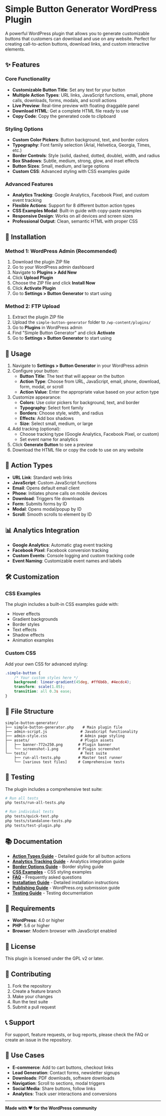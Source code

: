 # Simple Button Generator WordPress Plugin

A powerful WordPress plugin that allows you to generate customizable buttons that customers can download and use on any website. Perfect for creating call-to-action buttons, download links, and custom interactive elements.

## ✨ Features

### **Core Functionality**
- **Customizable Button Title**: Set any text for your button
- **Multiple Action Types**: URL links, JavaScript functions, email, phone calls, downloads, forms, modals, and scroll actions
- **Live Preview**: Real-time preview with floating draggable panel
- **Download HTML**: Get a complete HTML file ready to use
- **Copy Code**: Copy the generated code to clipboard

### **Styling Options**
- **Custom Color Pickers**: Button background, text, and border colors
- **Typography**: Font family selection (Arial, Helvetica, Georgia, Times, etc.)
- **Border Controls**: Style (solid, dashed, dotted, double), width, and radius
- **Box Shadows**: Subtle, medium, strong, glow, and inset effects
- **Button Sizes**: Small, medium, and large options
- **Custom CSS**: Advanced styling with CSS examples guide

### **Advanced Features**
- **Analytics Tracking**: Google Analytics, Facebook Pixel, and custom event tracking
- **Flexible Actions**: Support for 8 different button action types
- **CSS Examples Modal**: Built-in guide with copy-paste examples
- **Responsive Design**: Works on all devices and screen sizes
- **Professional Output**: Clean, semantic HTML with proper CSS

## 🚀 Installation

### Method 1: WordPress Admin (Recommended)
1. Download the plugin ZIP file
2. Go to your WordPress admin dashboard
3. Navigate to **Plugins > Add New**
4. Click **Upload Plugin**
5. Choose the ZIP file and click **Install Now**
6. Click **Activate Plugin**
7. Go to **Settings > Button Generator** to start using

### Method 2: FTP Upload
1. Extract the plugin ZIP file
2. Upload the `simple-button-generator` folder to `/wp-content/plugins/`
3. Go to **Plugins** in WordPress admin
4. Find "Simple Button Generator" and click **Activate**
5. Go to **Settings > Button Generator** to start using

## 📖 Usage

1. Navigate to **Settings > Button Generator** in your WordPress admin
2. Configure your button:
   - **Button Title**: The text that will appear on the button
   - **Action Type**: Choose from URL, JavaScript, email, phone, download, form, modal, or scroll
   - **Action Value**: Enter the appropriate value based on your action type
3. Customize appearance:
   - **Colors**: Use color pickers for background, text, and border
   - **Typography**: Select font family
   - **Borders**: Choose style, width, and radius
   - **Effects**: Add box shadows
   - **Size**: Select small, medium, or large
4. Add tracking (optional):
   - Choose tracking type (Google Analytics, Facebook Pixel, or custom)
   - Set event name for analytics
5. Click **Generate Button** to see a preview
6. Download the HTML file or copy the code to use on any website

## 🎨 Action Types

- **URL Link**: Standard web links
- **JavaScript**: Custom JavaScript functions
- **Email**: Opens default email client
- **Phone**: Initiates phone calls on mobile devices
- **Download**: Triggers file downloads
- **Form**: Submits forms by ID
- **Modal**: Opens modal/popup by ID
- **Scroll**: Smooth scrolls to element by ID

## 📊 Analytics Integration

- **Google Analytics**: Automatic gtag event tracking
- **Facebook Pixel**: Facebook conversion tracking
- **Custom Events**: Console logging and custom tracking code
- **Event Naming**: Customizable event names and labels

## 🛠️ Customization

### CSS Examples
The plugin includes a built-in CSS examples guide with:
- Hover effects
- Gradient backgrounds
- Border styles
- Text effects
- Shadow effects
- Animation examples

### Custom CSS
Add your own CSS for advanced styling:
```css
.simple-button {
    /* Your custom styles here */
    background: linear-gradient(45deg, #ff6b6b, #4ecdc4);
    transform: scale(1.05);
    transition: all 0.3s ease;
}
```

## 📁 File Structure

```
simple-button-generator/
├── simple-button-generator.php    # Main plugin file
├── admin-script.js               # JavaScript functionality
├── admin-style.css               # Admin page styling
├── assets/                       # Plugin assets
│   ├── banner-772x250.png       # Plugin banner
│   └── screenshot-1.png         # Plugin screenshot
└── tests/                        # Test suite
    ├── run-all-tests.php        # Master test runner
    └── [various test files]     # Comprehensive tests
```

## 🧪 Testing

The plugin includes a comprehensive test suite:

```bash
# Run all tests
php tests/run-all-tests.php

# Run individual tests
php tests/quick-test.php
php tests/standalone-tests.php
php tests/test-plugin.php
```

## 📚 Documentation

- **[Action Types Guide](ACTION-TYPES-GUIDE.md)** - Detailed guide for all button actions
- **[Analytics Tracking Guide](ANALYTICS-TRACKING-GUIDE.md)** - Analytics integration guide
- **[Border Options Guide](BORDER-OPTIONS-GUIDE.md)** - Border styling guide
- **[CSS Examples](CSS-EXAMPLES.md)** - CSS styling examples
- **[FAQ](FAQ.md)** - Frequently asked questions
- **[Installation Guide](INSTALLATION.md)** - Detailed installation instructions
- **[Publishing Guide](PUBLISHING-GUIDE.md)** - WordPress.org submission guide
- **[Testing Guide](TESTING-GUIDE.md)** - Testing documentation

## 🔧 Requirements

- **WordPress**: 4.0 or higher
- **PHP**: 5.6 or higher
- **Browser**: Modern browser with JavaScript enabled

## 📄 License

This plugin is licensed under the GPL v2 or later.

## 🤝 Contributing

1. Fork the repository
2. Create a feature branch
3. Make your changes
4. Run the test suite
5. Submit a pull request

## 📞 Support

For support, feature requests, or bug reports, please check the FAQ or create an issue in the repository.

## 🎯 Use Cases

- **E-commerce**: Add to cart buttons, checkout links
- **Lead Generation**: Contact forms, newsletter signups
- **Downloads**: PDF downloads, software downloads
- **Navigation**: Scroll to sections, modal triggers
- **Social Media**: Share buttons, follow links
- **Analytics**: Track user interactions and conversions

---

**Made with ❤️ for the WordPress community**